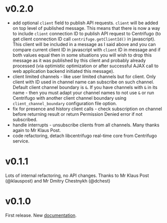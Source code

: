 v0.2.0
======

* add optional `client` field to publish API requests. `client` will be added on top level of 
	published message. This means that there is now a way to include `client` connection ID to 
	publish API request to Centrifugo (to get client connection ID call `centrifuge.getClientId()` in 
	javascript). This client will be included in a message as I said above and you can compare
	current client ID in javascript with `client` ID in message and if both values equal then in 
	some situations you will wish to drop this message as it was published by this client and 
	probably already processed (via optimistic optimization or after successful AJAX call to web 
	application backend initiated this message).
* client limited channels - like user limited channels but for client. Only client with ID used in
	channel name can subscribe on such channel. Default client channel boundary is `&`. If you have
	channels with `&` in its name - then you must adapt your channel names to not use `&` or run Centrifugo with another client channel boundary using `client_channel_boundary` configuration
	file option.
* fix for presence and history client calls - check subscription on channel before returning result 
	or return Permission Denied error if not subscribed.
* handle interrupts - unsubscribe clients from all channels. Many thanks again to Mr Klaus Post.	
* code refactoring, detach libcentrifugo real-time core from Centrifugo service.

v0.1.1
======

Lots of internal refactoring, no API changes. Thanks to Mr Klaus Post (@klauspost) and Mr Dmitry Chestnykh (@dchest)

v0.1.0
======

First release. New [documentation](http://fzambia.gitbooks.io/centrifugal/content/).